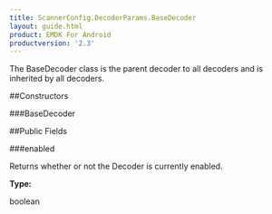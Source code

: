 ```yaml
---
title: ScannerConfig.DecoderParams.BaseDecoder
layout: guide.html
product: EMDK For Android
productversion: '2.3'
---
```


The BaseDecoder class is the parent decoder to all decoders and is
 inherited by all decoders.

##Constructors

###BaseDecoder



##Public Fields

###enabled

Returns whether or not the Decoder is currently enabled.

**Type:**

boolean













